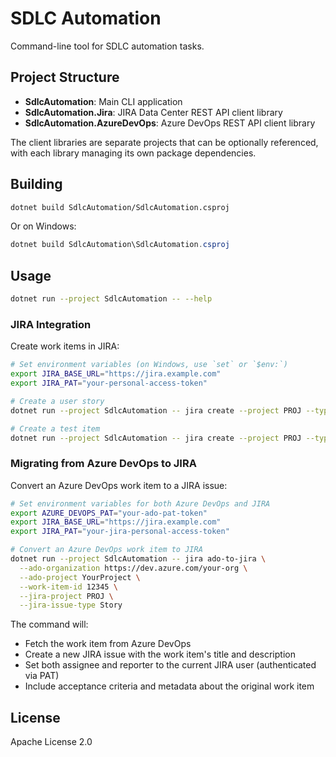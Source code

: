 # SDLC Automation

Command-line tool for SDLC automation tasks.

## Project Structure

- **SdlcAutomation**: Main CLI application
- **SdlcAutomation.Jira**: JIRA Data Center REST API client library
- **SdlcAutomation.AzureDevOps**: Azure DevOps REST API client library

The client libraries are separate projects that can be optionally referenced, with each library managing its own package dependencies.

## Building

```bash
dotnet build SdlcAutomation/SdlcAutomation.csproj
```

Or on Windows:
```powershell
dotnet build SdlcAutomation\SdlcAutomation.csproj
```

## Usage

```bash
dotnet run --project SdlcAutomation -- --help
```

### JIRA Integration

Create work items in JIRA:

```bash
# Set environment variables (on Windows, use `set` or `$env:`)
export JIRA_BASE_URL="https://jira.example.com"
export JIRA_PAT="your-personal-access-token"

# Create a user story
dotnet run --project SdlcAutomation -- jira create --project PROJ --type Story --summary "My story" --description "Story details"

# Create a test item
dotnet run --project SdlcAutomation -- jira create --project PROJ --type Test --summary "Test case" --description "Test details"
```

### Migrating from Azure DevOps to JIRA

Convert an Azure DevOps work item to a JIRA issue:

```bash
# Set environment variables for both Azure DevOps and JIRA
export AZURE_DEVOPS_PAT="your-ado-pat-token"
export JIRA_BASE_URL="https://jira.example.com"
export JIRA_PAT="your-jira-personal-access-token"

# Convert an Azure DevOps work item to JIRA
dotnet run --project SdlcAutomation -- jira ado-to-jira \
  --ado-organization https://dev.azure.com/your-org \
  --ado-project YourProject \
  --work-item-id 12345 \
  --jira-project PROJ \
  --jira-issue-type Story
```

The command will:
- Fetch the work item from Azure DevOps
- Create a new JIRA issue with the work item's title and description
- Set both assignee and reporter to the current JIRA user (authenticated via PAT)
- Include acceptance criteria and metadata about the original work item

## License

Apache License 2.0
